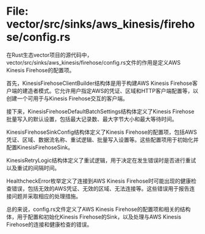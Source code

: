 # File: vector/src/sinks/aws_kinesis/firehose/config.rs

在Rust生态vector项目的源代码中，vector/src/sinks/aws_kinesis/firehose/config.rs文件的作用是定义AWS Kinesis Firehose的配置项。

首先，KinesisFirehoseClientBuilder结构体是用于构建AWS Kinesis Firehose客户端的建造者模式。它允许用户指定AWS的凭证、区域和HTTP客户端配置等，以创建一个可用于与Kinesis Firehose交互的客户端。

接下来，KinesisFirehoseDefaultBatchSettings结构体定义了Kinesis Firehose批量写入的默认设置，包括最大记录数、最大字节大小和最大等待时间。

KinesisFirehoseSinkConfig结构体定义了Kinesis Firehose的配置项，包括AWS凭证、区域、数据流名称、重试逻辑、批量写入设置等。这些配置项用于初始化并配置KinesisFirehoseSink。

KinesisRetryLogic结构体定义了重试逻辑，用于决定在发生错误时是否进行重试以及重试的间隔时间。

HealthcheckError枚举定义了连接到AWS Kinesis Firehose时可能出现的健康检查错误，包括无效的AWS凭证、无效的区域、无法连接等。这些错误用于报告连接问题并采取相应的处理措施。

总的来说，config.rs文件定义了AWS Kinesis Firehose的配置项和相关的结构体，用于配置和初始化Kinesis Firehose的Sink，以及处理与AWS Kinesis Firehose的连接和健康检查的错误。

